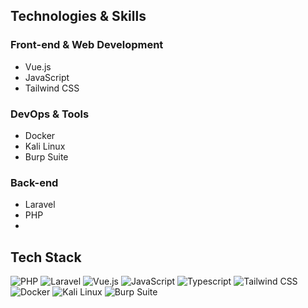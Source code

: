 ## Technologies & Skills

### Front-end & Web Development
- Vue.js
- JavaScript
- Tailwind CSS

### DevOps & Tools
- Docker
- Kali Linux
- Burp Suite

### Back-end
- Laravel
- PHP
- 
## Tech Stack
![PHP](https://img.shields.io/badge/-PHP-purple?logo=php&style=flat)
![Laravel](https://img.shields.io/badge/-Laravel-red?logo=laravel&style=flat)
![Vue.js](https://img.shields.io/badge/-Vue.js-green?logo=vue.js&style=flat)
![JavaScript](https://img.shields.io/badge/-JavaScript-yellow?logo=javascript&style=flat)
![Typescript](https://img.shields.io/badge/-Typescript-blue?logo=typescript&style=flat)
![Tailwind CSS](https://img.shields.io/badge/-Tailwind%20CSS-blueviolet?logo=tailwind-css&style=flat)
![Docker](https://img.shields.io/badge/-Docker-blue?logo=docker&style=flat)
![Kali Linux](https://img.shields.io/badge/-Kali%20Linux-black?logo=kalilinux&style=flat)
![Burp Suite](https://img.shields.io/badge/-Burp%20Suite-red?style=flat)
